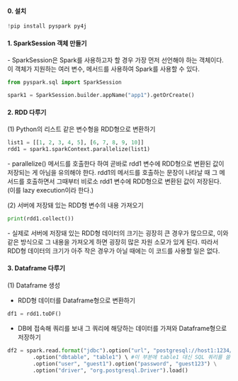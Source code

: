 #### 0. 설치

```python
!pip install pyspark py4j
```



#### 1. SparkSession 객체 만들기

\- SparkSession은 Spark를 사용하고자 할 경우 가장 먼저 선언해야 하는 객체이다. 이 객체가 지원하는 여러 변수, 메서드를 사용하여 Spark를 사용할 수 있다.

```python
from pyspark.sql import SparkSession

spark1 = SparkSession.builder.appName("app1").getOrCreate()
```

#### 2. RDD 다루기

(1) Python의 리스트 같은 변수형을 RDD형으로 변환하기

```python
list1 = [[1, 2, 3, 4, 5], [6, 7, 8, 9, 10]]
rdd1 = spark1.sparkContext.parallelize(list1)
```

\- parallelize() 메서드를 호출한다 하여 곧바로 rdd1 변수에 RDD형으로 변환된 값이 저장되는 게 아님을 유의해야 한다. rdd1의 메서드를 호출하는 문장이 나타날 때 그 메서드를 호출하면서 그때부터 비로소 rdd1 변수에 RDD형으로 변환된 값이 저장된다. (이를 lazy execution이라 한다.)

(2) 서버에 저장돼 있는 RDD형 변수의 내용 가져오기

```python
print(rdd1.collect())
```

\- 실제로 서버에 저장돼 있는 RDD형 데이터의 크기는 굉장히 큰 경우가 많으므로, 이와 같은 방식으로 그 내용을 가져오게 하면 굉장히 많은 자원 소모가 있게 된다. 따라서 RDD형 데이터의 크기가 아주 작은 경우가 아닐 때에는 이 코드를 사용할 일은 없다.


#### 3. Dataframe 다루기

(1) Dataframe 생성

- RDD형 데이터를 Dataframe형으로 변환하기

```python
df1 = rdd1.toDF()
```

- DB에 접속해 쿼리를 보내 그 쿼리에 해당하는 데이터를 가져와 Dataframe형으로 저장하기

```python
df2 = spark.read.format("jdbc").option("url", "postgresql://host1:1234/db1") \
        .option("dbtable", "table1") \ #이 부분에 table1 대신 SQL 쿼리를 쓸 수 있다.
        .option("user", "guest1").option("password", "guest123") \
        .option("driver", "org.postgresql.Driver").load()
```

